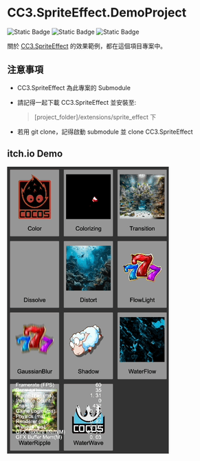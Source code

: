# CC3.SpriteEffect.DemoProject

![Static Badge](https://img.shields.io/badge/CocosCreator-3.8.x-green) ![Static Badge](https://img.shields.io/badge/Version-0.2.0a-blue) ![Static Badge](https://img.shields.io/badge/TestOn-web-purple)

關於 [CC3.SpriteEffect](https://github.com/BricL/CC3.SpriteEffect) 的效果範例，都在這個項目專案中。

## 注意事項
* CC3.SpriteEffect 為此專案的 Submodule
* 請記得一起下載 CC3.SpriteEffect 並安裝至:
  
  >[project_folder]/extensions/sprite_effect 下
* 若用 git clone，記得啟動 submodule 並 clone CC3.SpriteEffect

## itch.io Demo

[![Demo Link](./doc/img/cc3_sprite_effect_demo.gif)](https://bricl.itch.io/cc3spriteeffectdemo)
